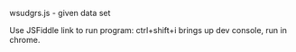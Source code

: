 wsudgrs.js - given data set

Use JSFiddle link to run program: ctrl+shift+i brings up dev console, run in chrome.
